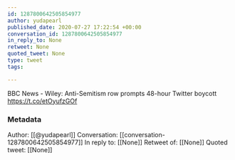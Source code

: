 ```yaml
---
id: 1287800642505854977
author: yudapearl
published_date: 2020-07-27 17:22:54 +00:00
conversation_id: 1287800642505854977
in_reply_to: None
retweet: None
quoted_tweet: None
type: tweet
tags:

---
```


BBC News - Wiley: Anti-Semitism row prompts 48-hour Twitter boycott https://t.co/etOyufzGOf

### Metadata

Author: [[@yudapearl]]
Conversation: [[conversation-1287800642505854977]]
In reply to: [[None]]
Retweet of: [[None]]
Quoted tweet: [[None]]
